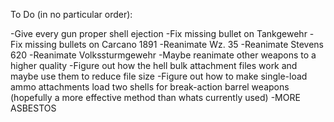 To Do (in no particular order):

-Give every gun proper shell ejection
-Fix missing bullet on Tankgewehr
-Fix missing bullets on Carcano 1891
-Reanimate Wz. 35
-Reanimate Stevens 620
-Reanimate Volkssturmgewehr
-Maybe reanimate other weapons to a higher quality
-Figure out how the hell bulk attachment files work and maybe use them to reduce file size
-Figure out how to make single-load ammo attachments load two shells for break-action barrel weapons (hopefully a more effective method than whats currently used)
-MORE ASBESTOS
